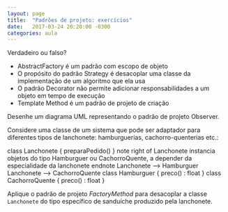```yaml
---
layout: page
title:  "Padrões de projeto: exercícios"
date:   2017-03-24 20:20:00 -0300
categories: aula
---
```


Verdadeiro ou falso?

- AbstractFactory é um padrão com escopo de objeto
- O propósito do padrão Strategy é desacoplar uma classe da implementação de um algoritmo que ela usa
- O padrão Decorator não permite adicionar responsabilidades a um objeto em tempo de execução
- Template Method é um padrão de projeto de criação

Desenhe um diagrama UML representando o padrão de projeto Observer.

Considere uma classe de um sistema que pode ser adaptador para diferentes tipos de lanchonete: hamburguerias, cachorro-quenterias etc.:

<div class="uml">
class Lanchonete {
	preparaPedido()
}
note right of Lanchonete
  instancia objetos do tipo
  Hamburguer ou CachorroQuente,
  a depender da especialidade
  da lanchonete
endnote
Lanchonete --> Hamburguer
Lanchonete --> CachorroQuente
class Hamburguer {
	preco() : float
}
class CachorroQuente {
	preco() : float
}
</div>

Aplique o padrão de projeto *FactoryMethod* para desacoplar a classe `Lanchonete` do tipo específico de sanduíche produzido pela lanchonete.

